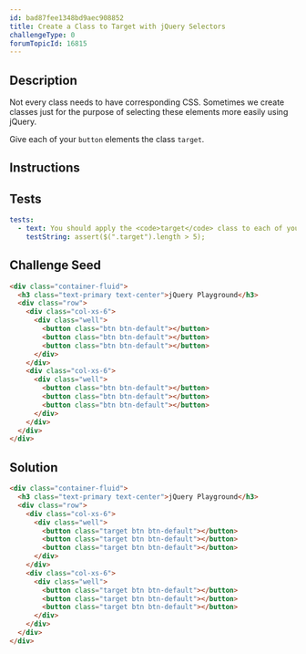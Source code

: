 ```yaml
---
id: bad87fee1348bd9aec908852
title: Create a Class to Target with jQuery Selectors
challengeType: 0
forumTopicId: 16815
---
```


## Description

<section id='description'>

Not every class needs to have corresponding CSS. Sometimes we create classes just for the purpose of selecting these elements more easily using jQuery.

Give each of your `button` elements the class `target`.

</section>

## Instructions

<section id='instructions'>

</section>

## Tests

<section id='tests'>

```yml
tests:
  - text: You should apply the <code>target</code> class to each of your <code>button</code> elements.
    testString: assert($(".target").length > 5);

```

</section>

## Challenge Seed

<section id='challengeSeed'>

<div id='html-seed'>

```html
<div class="container-fluid">
  <h3 class="text-primary text-center">jQuery Playground</h3>
  <div class="row">
    <div class="col-xs-6">
      <div class="well">
        <button class="btn btn-default"></button>
        <button class="btn btn-default"></button>
        <button class="btn btn-default"></button>
      </div>
    </div>
    <div class="col-xs-6">
      <div class="well">
        <button class="btn btn-default"></button>
        <button class="btn btn-default"></button>
        <button class="btn btn-default"></button>
      </div>
    </div>
  </div>
</div>
```

</div>

</section>

## Solution

<section id='solution'>

```html
<div class="container-fluid">
  <h3 class="text-primary text-center">jQuery Playground</h3>
  <div class="row">
    <div class="col-xs-6">
      <div class="well">
        <button class="target btn btn-default"></button>
        <button class="target btn btn-default"></button>
        <button class="target btn btn-default"></button>
      </div>
    </div>
    <div class="col-xs-6">
      <div class="well">
        <button class="target btn btn-default"></button>
        <button class="target btn btn-default"></button>
        <button class="target btn btn-default"></button>
      </div>
    </div>
  </div>
</div>
```

</section>
